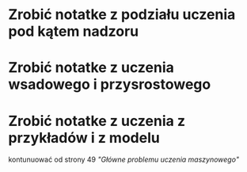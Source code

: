 # Zrobić notatke z podziału uczenia pod kątem nadzoru

# Zrobić notatke z uczenia wsadowego i przysrostowego

# Zrobić notatke z uczenia z przykładów i z modelu

kontunuować od strony 49 *"Główne problemu uczenia maszynowego"*